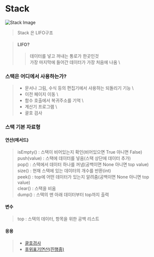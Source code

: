 # Stack

![Stack Image](https://user-images.githubusercontent.com/44572131/121797295-5cbdd600-cc5a-11eb-8d5e-a86c37688e3f.gif)

> Stack 은 LIFO구조

> #### LIFO?
> > 데이터를 넣고 꺼내는 통로가 한곳인것 \
> > 가장 마지막에 들어간 데이터가 가장 처음에 나옴 \

### 스택은 어디에서 사용하는가?
> - 문서나 그림, 수식 등의 편집기에서 사용하는 되돌리기 기능 \
> - 이전 페이지 이동 \
> - 함수 호출에서 복귀주소를 기억 \
> - 계산기 프로그램 \
> - 괄호 검사
### 스택 기본 자료형

#### 연산(메서드)
> isEmpty() : 스택이 비어있는지 확인(비어있으면 True 아니면 False) \
> push(value) : 스택에 데이터를 넣음(스택 상단에 데이터 추가) \
> pop() : 스택에서 데이터 하나를 꺼냄(공백이면 None 아니면 top value) \
> size() : 현재 스택에 있는 데이터의 개수를 반환(int) \
> peek() : top에 어떤 데이터가 있는지 알려줌(공백이면 None 아니면 top value) \
> clear() : 스택을 비움 \
> dump() : 스택의 맨 아래 데이터부터 top까지 출력

#### 변수
> top : 스택의 데이터, 항목을 위한 공백 리스트 


#### 응용
> - [괄호검사](./CheckParentheses.py)
> - [후위표기연산(진행중)](./CheckPostfix.py)